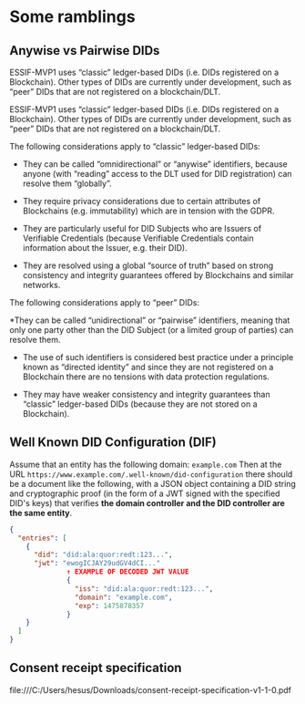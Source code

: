 # Some ramblings

## Anywise vs Pairwise DIDs

ESSIF-MVP1 uses “classic” ledger-based DIDs (i.e. DIDs registered on a Blockchain). Other types of DIDs are currently under development, such as “peer” DIDs that are not registered on a blockchain/DLT.

ESSIF-MVP1 uses “classic” ledger-based DIDs (i.e. DIDs registered on a Blockchain). Other types of DIDs are currently under development, such as “peer” DIDs that are not registered on a blockchain/DLT.

The following considerations apply to “classic” ledger-based DIDs:

* They can be called “omnidirectional” or “anywise” identifiers, because anyone (with “reading” access to the DLT used for DID registration) can resolve them “globally”.

* They require privacy considerations due to certain attributes of Blockchains (e.g. immutability) which are in tension with the GDPR.

* They are particularly useful for DID Subjects who are Issuers of Verifiable Credentials (because Verifiable Credentials contain information about the Issuer, e.g. their DID).

* They are resolved using a global “source of truth” based on strong consistency and integrity guarantees offered by Blockchains and similar networks.

The following considerations apply to “peer” DIDs:

*They can be called “unidirectional” or “pairwise” identifiers, meaning that only one party other than the DID Subject (or a limited group of parties) can resolve them.

* The use of such identifiers is considered best practice under a principle known as “directed identity” and since they are not registered on a Blockchain there are no tensions with data protection regulations.

* They may have weaker consistency and integrity guarantees than “classic” ledger-based DIDs (because they are not stored on a Blockchain).

## Well Known DID Configuration (DIF)

[](https://identity.foundation/specs/did-configuration/)

Assume that an entity has the following domain: `example.com`
Then at the URL `https://www.example.com/.well-known/did-configuration` there should be a document like the following, with a JSON object containing a DID string and cryptographic proof (in the form of a JWT signed with the specified DID's keys) that verifies **the domain controller and the DID controller are the same entity**.

```json
{
  "entries": [
    {
      "did": "did:ala:quor:redt:123...",
      "jwt": "ewogICJAY29udGV4dCI..."
              ↑ EXAMPLE OF DECODED JWT VALUE
              {
                "iss": "did:ala:quor:redt:123...",
                "domain": "example.com",
                "exp": 1475878357
              }
    }
  ]
}
```
## Consent receipt specification

file:///C:/Users/hesus/Downloads/consent-receipt-specification-v1-1-0.pdf